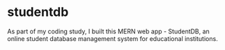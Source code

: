 # studentdb
As part of my coding study, I built this MERN web app - StudentDB, an online student database management system for educational institutions.
